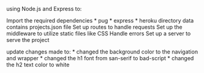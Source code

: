 using Node.js and Express to:

Import the required dependencies
    * pug
    * express
    * heroku
directory data contains projects.json file
Set up routes to handle requests
Set up the middleware to utilize static files like CSS
Handle errors
Set up a server to serve the project

update changes made to: 
    * changed the background color to the navigation and wrapper
    * changed the h1 font from san-serif to bad-script
    * changed the h2 text color to white 
    